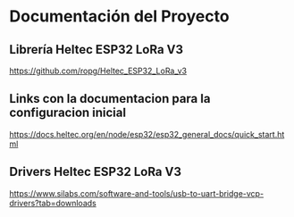 # Documentación del Proyecto

## Librería Heltec ESP32 LoRa V3

<https://github.com/ropg/Heltec_ESP32_LoRa_v3>

## Links con la documentacion para la configuracion inicial

<https://docs.heltec.org/en/node/esp32/esp32_general_docs/quick_start.html>

## Drivers Heltec ESP32 LoRa V3

<https://www.silabs.com/software-and-tools/usb-to-uart-bridge-vcp-drivers?tab=downloads>

